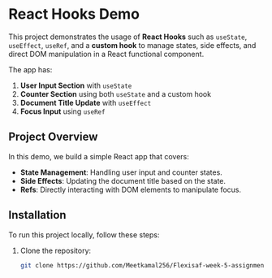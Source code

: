 # React Hooks Demo

This project demonstrates the usage of **React Hooks** such as `useState`, `useEffect`, `useRef`, and a **custom hook** to manage states, side effects, and direct DOM manipulation in a React functional component.

The app has:
1. **User Input Section** with `useState`
2. **Counter Section** using both `useState` and a custom hook
3. **Document Title Update** with `useEffect`
4. **Focus Input** using `useRef`

## Project Overview

In this demo, we build a simple React app that covers:
- **State Management**: Handling user input and counter states.
- **Side Effects**: Updating the document title based on the state.
- **Refs**: Directly interacting with DOM elements to manipulate focus.

## Installation

To run this project locally, follow these steps:

1. Clone the repository:
   ```bash
   git clone https://github.com/Meetkamal256/Flexisaf-week-5-assignment.git
